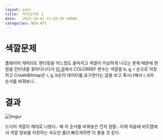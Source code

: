 ```yaml
---
layout: post
title:  마리오카트 2
date:   2021-10-02 12:20:49 +0900
categories: WIN-API
---
```


# 색깔문제
플레이어 캐릭터도 렌더링을 어느정도 끝마치고 색깔이 이상하게 나오는 문제 때문에 한참을 인터넷을 찾아다니다가 [이 글](https://forums.codeguru.com/showthread.php?320470-bitmap-displays-wrong-colors)에서 COLORREF 변수는 색깔을 b, g, r 순으로 저장하고 CreateBitmap은 r, g, b순의 데이터를 요구한다는 글을 보고 혹시나해서 r, b의 순서를 바꿔보니..

# 결과
![Imgur](https://imgur.com/o4lwLA1.gif)

드디어 색깔이 제대로 나왔다.. 왜 저 순서를 바꿔놓은 건지 정말.. 이제 처음에 비트맵에서 색깔 정보를 저장하는 속도만 좀더 빠르게하면 더 좋을 것 같다.